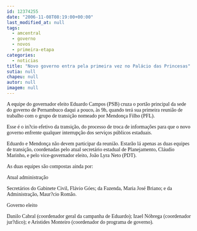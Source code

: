 ```yaml
---
id: 12374255
date: "2006-11-08T08:19:00+00:00"
last_modified_at: null
tags:
  - amcentral
  - governo
  - novos
  - primeira-etapa
categories:
  - noticias
title: "Novo governo entra pela primeira vez no Palácio das Princesas"
sutia: null
chapeu: null
autor: null
imagem: null
---
```

<p><P><FONT face=Verdana>A equipe do governador eleito Eduardo Campos (PSB) cruza o portão principal da sede do governo de Pernambuco daqui a pouco, às 9h, quando terá sua primeira reunião de trabalho com o grupo de transição nomeado por Mendonça Filho (PFL).</FONT></P></p>
<p><P><FONT face=Verdana>Esse é o in?cio efetivo da transição, do processo de troca de informações para que o novo governo enfrente qualquer interrupção dos serviços públicos estaduais.</FONT></P></p>
<p><P><FONT face=Verdana>Eduardo e Mendonça não devem participar da reunião. Estarão lá apenas as duas equipes de transição, coordenadas pelo atual secretário estadual de Planejamento, Cláudio Marinho, e pelo vice-governador eleito, João Lyra Neto (PDT).</FONT></P></p>
<p><P><FONT face=Verdana>As duas equipes são compostas ainda por:</FONT></P></p>
<p><P><FONT face=Verdana>Atual administração</FONT></P></p>
<p><P><FONT face=Verdana>Secretários do Gabinete Civil, Flávio Góes; da Fazenda, Maria José Briano; e da Administração, Maur?cio Romão.</FONT></P></p>
<p><P><FONT face=Verdana>Governo eleito</FONT></P></p>
<p><P><FONT face=Verdana>Danilo Cabral (coordenador geral da campanha de Eduardo); Izael Nóbrega (coordenador jur?dico); e Aristides Monteiro (coordenador do programa de governo).</FONT></P> </p>
